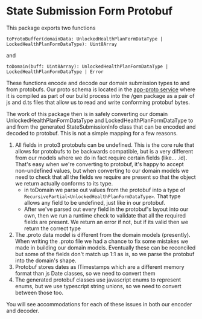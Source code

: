 # State Submission Form Protobuf

This package exports two functions

`toProtoBuffer(domainData: UnlockedHealthPlanFormDataType | LockedHealthPlanFormDataType): Uint8Array`

and

`toDomain(buff: Uint8Array): UnlockedHealthPlanFormDataType | LockedHealthPlanFormDataType | Error`

These functions encode and decode our domain submission types to and from protobufs. Our proto schema is located in the [app-proto service](https://github.com/Enterprise-CMCS/managed-care-review/tree/main/services/app-proto) where it is compiled as part of our build process into the /gen package as a pair of js and d.ts files that allow us to read and write conforming protobuf bytes.

The work of this package then is in safely converting our domain UnlockedHealthPlanFormDataType and LockedHealthPlanFormDataType to and from the generated StateSubmissionInfo class that can be encoded and decoded to protobuf. This is not a simple mapping for a few reasons.

1. All fields in proto3 protobufs can be undefined. This is the core rule that allows for protobufs to be backwards compatible, but is a very different from our models where we do in fact require certain fields (like... .id). That's easy when we're converting to protobuf, it's happy to accept non-undefined values, but when converting to our domain models we need to check that all the fields we require are present so that the object we return actually conforms to its type.
    - in toDomain we parse out values from the protobuf into a type of `RecursivePartial<UnlockedHealthPlanFormDataType>`. That type allows any field to be undefined, just like in our protobuf.
    - After we've parsed out every field in the protobuf's layout into our own, then we run a runtime check to validate that all the required fields are present. We return an error if not, but if its valid then we return the correct type
2. The .proto data model is different from the domain models (presently). When writing the .proto file we had a chance to fix some mistakes we made in building our domain models. Eventually these can be reconciled but some of the fields don't match up 1:1 as is, so we parse the protobuf into the domain's shape.
3. Protobuf stores dates as ITimestamps which are a different memory format than js Date classes, so we need to convert them
4. The generated protobuf classes use javascript enums to represent enums, but we use typescript string unions, so we need to convert between those too.

You will see accommodations for each of these issues in both our encoder and decoder.
